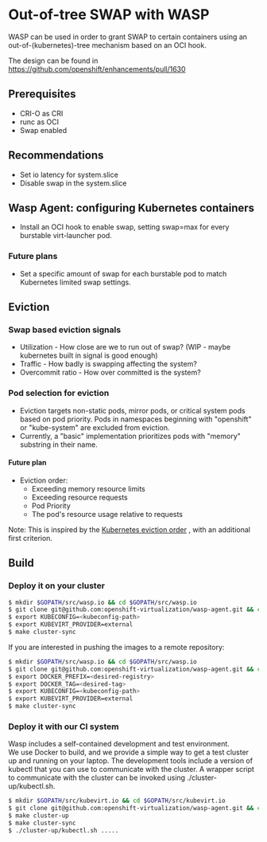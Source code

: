 # Out-of-tree SWAP with WASP

WASP can be used in order to grant SWAP to certain containers using
an out-of-(kubernetes)-tree mechanism based on an OCI hook.

The design can be found in https://github.com/openshift/enhancements/pull/1630

## Prerequisites
- CRI-O as CRI
- runc as OCI
- Swap enabled

## Recommendations
- Set io latency for system.slice
- Disable swap in the system.slice

## Wasp Agent: configuring Kubernetes containers
- Install an OCI hook to enable swap, setting swap=max for every burstable virt-launcher pod.

### Future plans
- Set a specific amount of swap for each burstable pod to match Kubernetes limited swap settings.

## Eviction

### Swap based eviction signals
- Utilization - How close are we to run out of swap? (WIP - maybe kubernetes built in signal is good enough)
- Traffic - How badly is swapping affecting the system?
- Overcommit ratio - How over committed is the system?

### Pod selection for eviction
- Eviction targets non-static pods, mirror pods, or critical system pods based on pod priority. 
  Pods in namespaces beginning with "openshift" or "kube-system" are excluded from eviction.
- Currently, a "basic" implementation prioritizes pods with "memory" substring in their name.

#### Future plan

- Eviction order:
  - Exceeding memory resource limits
  - Exceeding resource requests 
  - Pod Priority
  - The pod's resource usage relative to requests

Note: This is inspired by the [Kubernetes eviction order](https://kubernetes.io/docs/concepts/scheduling-eviction/node-pressure-eviction/#pod-selection-for-kubelet-eviction)
, with an additional first criterion.


## Build

### Deploy it on your cluster

```bash
$ mkdir $GOPATH/src/wasp.io && cd $GOPATH/src/wasp.io
$ git clone git@github.com:openshift-virtualization/wasp-agent.git && cd wasp-agent
$ export KUBECONFIG=<kubeconfig-path>
$ export KUBEVIRT_PROVIDER=external 
$ make cluster-sync
```
If you are interested in pushing the images to a remote repository:
```bash
$ mkdir $GOPATH/src/wasp.io && cd $GOPATH/src/wasp.io
$ git clone git@github.com:openshift-virtualization/wasp-agent.git && cd wasp-agent
$ export DOCKER_PREFIX=<desired-registry>
$ export DOCKER_TAG=<desired-tag>
$ export KUBECONFIG=<kubeconfig-path>
$ export KUBEVIRT_PROVIDER=external 
$ make cluster-sync
```

### Deploy it with our CI system

Wasp includes a self-contained development and test environment.  
We use Docker to build, and we provide a simple way to get a test 
cluster up and running on your laptop. 
The development tools include a version of kubectl that you can use to communicate with the cluster. 
A wrapper script to communicate with the cluster can be invoked using ./cluster-up/kubectl.sh.

```bash
$ mkdir $GOPATH/src/kubevirt.io && cd $GOPATH/src/kubevirt.io
$ git clone git@github.com:openshift-virtualization/wasp-agent.git && cd wasp-agent
$ make cluster-up
$ make cluster-sync
$ ./cluster-up/kubectl.sh .....
```
